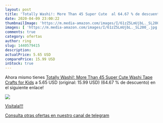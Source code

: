 ```yaml
---
layout: post
title: 'Totally Washi!: More Than 45 Super Cute  al 64.67 % de descuento'
date: 2020-04-09 23:00:22
thumbnailImage: 'https://m.media-amazon.com/images/I/61zZ5LmUjbL._SL200_.jpg'
images: [ 'https://m.media-amazon.com/images/I/61zZ5LmUjbL._SL200_.jpg' ]
comments: true
category: ofertas
author: ring
slug: 1440579415
description:
actualPrice: 5.65 USD
comparePrice: 15.99 USD
inStock: true
---
```


Ahora mismo tienes [Totally Washi!: More Than 45 Super Cute Washi Tape Crafts for Kids](https://www.amazon.com/dp/1440579415/?tag=redken08-20) a 5.65 USD (original: 15.99 USD) (64.67 %  de descuento) en el siguiente enlace!

[![](https://m.media-amazon.com/images/I/61zZ5LmUjbL._SL200_.jpg)](https://www.amazon.com/dp/1440579415/?tag=redken08-20)

[Visítala!!!](https://www.amazon.com/dp/1440579415/?tag=redken08-20)

[Consulta otras ofertas en nuestro canal de telegram](https://t.me/s/ofertas25)
